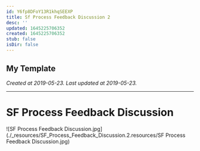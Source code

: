 ```yaml
---
id: Y6fp8DFoY13R1khqSEEXP
title: Sf Process Feedback Discussion 2
desc: ''
updated: 1645225706352
created: 1645225706352
stub: false
isDir: false
---
```

My Template
---

_Created at 2019-05-23._
_Last updated at 2019-05-23._




---

# SF Process Feedback Discussion


![SF Process Feedback Discussion.jpg](./_resources/SF_Process_Feedback_Discussion.2.resources/SF Process Feedback Discussion.jpg)

